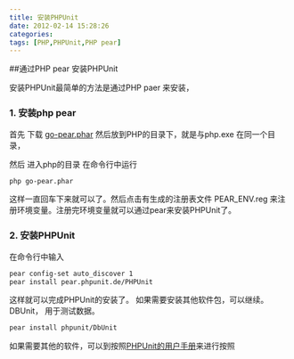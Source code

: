```yaml
---
title: 安装PHPUnit
date: 2012-02-14 15:28:26
categories:
tags: [PHP,PHPUnit,PHP pear]
---
```


##通过PHP pear 安装PHPUnit

安装PHPUnit最简单的方法是通过PHP paer 来安装，

### 1. 安装php pear
首先 下载 <a title="go-pear.phar" href="http://pear.php.net/go-pear.phar">go-pear.phar</a>
然后放到PHP的目录下，就是与php.exe 在同一个目录，

然后 进入php的目录 在命令行中运行
```bash
php go-pear.phar
```

这样一直回车下来就可以了。然后点击有生成的注册表文件 PEAR_ENV.reg 来注册环境变量。注册完环境变量就可以通过pear来安装PHPUnit了。
### 2. 安装PHPUnit

在命令行中输入
```bash
pear config-set auto_discover 1
pear install pear.phpunit.de/PHPUnit
```

这样就可以完成PHPUnit的安装了。
如果需要安装其他软件包，可以继续。
DBUnit， 用于测试数据。
```bash
pear install phpunit/DbUnit
```

如果需要其他的软件，可以到按照<a href="http://www.phpunit.de/manual/current/en/installation.html" title="PHPUnit Manual" target="_blank">PHPUnit的用户手册</a>来进行按照
